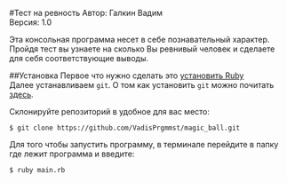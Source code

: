 #Тест на ревность
Автор: Галкин Вадим<br> 
Версия: 1.0

Эта консольная программа несет в себе познавательный характер. Пройдя тест вы узнаете на сколько Вы ревнивый человек и сделаете для себя соответствующие выводы.

##Установка
Первое что нужно сделать это [установить Ruby][1]<br>
Далее устанавливаем `git`. О том как установить `git` можно почитать [здесь][2].

Склонируйте репозиторий в удобное для вас место:

    $ git clone https://github.com/VadisPrgmmst/magic_ball.git

Для того чтобы запустить программу, в терминале перейдите в папку где лежит программа и введите:

    $ ruby main.rb

[1]: https://www.ruby-lang.org/ru/ "Установить Ruby"
[2]: http://qps.ru/EJMmk "Здесь"
